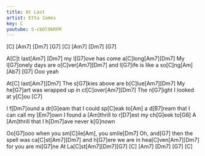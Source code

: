 ```yaml
---
title: At Last
artist: Etta James
key: C
youtube: S-cbOl96RFM
---
```


[C] [Am7] [Dm7] [G7]
[C] [Am7] [Dm7] [G7]

A[C]t last[Am7]     [Dm7]        my l[G7]ove has come a[C]long[Am7][Dm7]
My l[G7]onely days are o[C]ver[Am7][Dm7]
and l[G7]ife is like a so[C]ng[Am]
[Ab7]          [G7]
Ooo            yeah

At[C] last[Am7][Dm7]
The s[G7]kies above are b[C]lue[Am7][Dm7]
My he[G7]art was wrapped up in cl[C]over[Am7][Dm7]
The n[G7]ight I looked at y[C]ou   [C7]

I f[Dm7]ound a dr[G]eam that I could sp[C]eak to[Am]
a d[B7]ream that I can call my [Em7]own
I found a [Am]thrill to r[D7]est my ch[G]eek to[G6]
A [Am]thrill that I h[Dm7]ave never k[G]nown

Oo[G7]ooo      when you sm[C]ile[Am], you smile[Dm7]
Oh, and[G7] then the spell was ca[C]st[Am7][Dm7]
and h[G7]ere we are in hea[C]ven[Am7][Dm7]
for you are mi[G7]ne
At La[C]st[Am7][Dm7][G7]
[C] [Am7] [Dm7] [G7]
[C]
